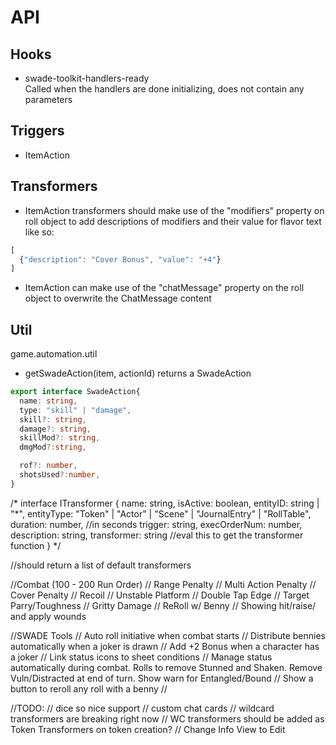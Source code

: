 # API

## Hooks  
- swade-toolkit-handlers-ready  
  Called when the handlers are done initializing, does not contain any parameters

## Triggers
- ItemAction

## Transformers 
- ItemAction transformers should make use of the "modifiers" property on roll object to add descriptions of modifiers and their value for flavor text like so:
```js
[
  {"description": "Cover Bonus", "value": "+4"}
]
```
- ItemAction can make use of the "chatMessage" property on the roll object to overwrite the ChatMessage content

## Util
game.automation.util
  - getSwadeAction(item, actionId) returns a SwadeAction
  ```ts
  export interface SwadeAction{
    name: string,
    type: "skill" | "damage",
    skill?: string,
    damage?: string,
    skillMod?: string,
    dmgMod?:string,

    rof?: number, 
    shotsUsed?:number,
  }
  ```


/*
interface ITransformer {
  name: string,
  isActive: boolean,
  entityID: string | "*",
  entityType: "Token" | "Actor" | "Scene" | "JournalEntry" | "RollTable",
  duration: number, //in seconds
  trigger: string,
  execOrderNum: number,
  description: string,
  transformer: string //eval this to get the transformer function
}
*/


//should return a list of default transformers

//Combat (100 - 200 Run Order)
// Range Penalty
// Multi Action Penalty
// Cover Penalty
// Recoil
// Unstable Platform
// Double Tap Edge
// Target Parry/Toughness
// Gritty Damage
// ReRoll w/ Benny
// Showing hit/raise/ and apply wounds

//SWADE Tools
// Auto roll initiative when combat starts
// Distribute bennies automatically when a joker is drawn
// Add +2 Bonus when a character has a joker
// Link status icons to sheet conditions
// Manage status automatically during combat. Rolls to remove Stunned and Shaken. Remove Vuln/Distracted at end of turn. Show warn for Entangled/Bound
// Show a button to reroll any roll with a benny
// 


//TODO:
// dice so nice support
// custom chat cards 
// wildcard transformers are breaking right now
// WC transformers should be added as Token Transformers on token creation?
// Change Info View to Edit